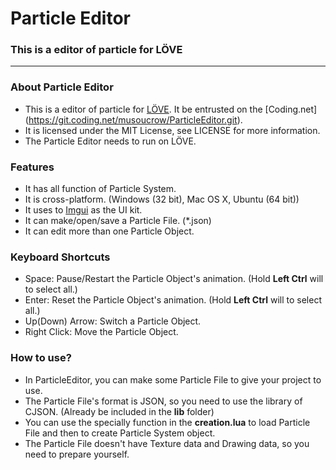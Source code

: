 # Particle Editor

### This is a editor of particle for LÖVE
---

### About Particle Editor

* This is a editor of particle for [LÖVE](https://love2d.org). It be entrusted on the [Coding.net] (https://git.coding.net/musoucrow/ParticleEditor.git).
* It is licensed under the MIT License, see LICENSE for more information.
* The Particle Editor needs to run on LÖVE.

### Features

* It has all function of Particle System.
* It is cross-platform. (Windows (32 bit), Mac OS X, Ubuntu (64 bit))
* It uses to [Imgui](https://github.com/slages/love-imgui.git) as the UI kit.
* It can make/open/save a Particle File. (*.json)
* It can edit more than one Particle Object.

### Keyboard Shortcuts

* Space: Pause/Restart the Particle Object's animation. (Hold **Left Ctrl** will to select all.)
* Enter: Reset the Particle Object's animation. (Hold **Left Ctrl** will to select all.)
* Up(Down) Arrow: Switch a Particle Object.
* Right Click: Move the Particle Object.

### How to use?
* In ParticleEditor, you can make some Particle File to give your project to use.
* The Particle File's format is JSON, so you need to use the library of CJSON. (Already be included in the **lib** folder)
* You can use the specially function in the **creation.lua** to load Particle File and then to create Particle System object.
* The Particle File doesn't have Texture data and Drawing data, so you need to prepare yourself.